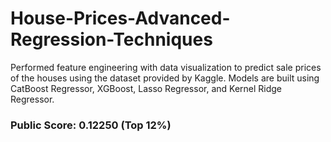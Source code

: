# House-Prices-Advanced-Regression-Techniques
Performed feature engineering with data visualization to predict sale prices of the houses using the dataset provided by Kaggle. Models are built using CatBoost Regressor, XGBoost, Lasso Regressor, and Kernel Ridge Regressor.

### Public Score: 0.12250 (Top 12%)
